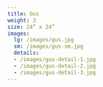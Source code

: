 ```yaml
---
title: Gus
weight: 3
size: 24” x 24”
images:
  lg: /images/gus.jpg
  sm: /images/gus-sm.jpg
  details:
  - /images/gus-detail-1.jpg
  - /images/gus-detail-2.jpg
  - /images/gus-detail-3.jpg
---
```

